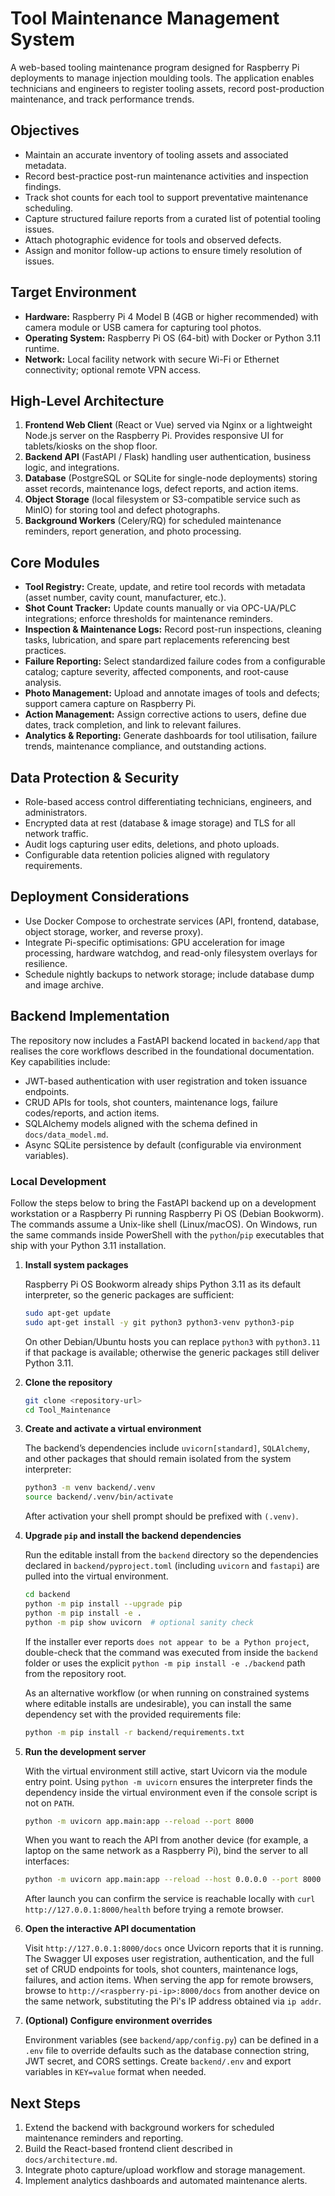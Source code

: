 # Tool Maintenance Management System

A web-based tooling maintenance program designed for Raspberry Pi deployments to manage injection moulding tools. The application enables technicians and engineers to register tooling assets, record post-production maintenance, and track performance trends.

## Objectives
- Maintain an accurate inventory of tooling assets and associated metadata.
- Record best-practice post-run maintenance activities and inspection findings.
- Track shot counts for each tool to support preventative maintenance scheduling.
- Capture structured failure reports from a curated list of potential tooling issues.
- Attach photographic evidence for tools and observed defects.
- Assign and monitor follow-up actions to ensure timely resolution of issues.

## Target Environment
- **Hardware:** Raspberry Pi 4 Model B (4GB or higher recommended) with camera module or USB camera for capturing tool photos.
- **Operating System:** Raspberry Pi OS (64-bit) with Docker or Python 3.11 runtime.
- **Network:** Local facility network with secure Wi-Fi or Ethernet connectivity; optional remote VPN access.

## High-Level Architecture
1. **Frontend Web Client** (React or Vue) served via Nginx or a lightweight Node.js server on the Raspberry Pi. Provides responsive UI for tablets/kiosks on the shop floor.
2. **Backend API** (FastAPI / Flask) handling user authentication, business logic, and integrations.
3. **Database** (PostgreSQL or SQLite for single-node deployments) storing asset records, maintenance logs, defect reports, and action items.
4. **Object Storage** (local filesystem or S3-compatible service such as MinIO) for storing tool and defect photographs.
5. **Background Workers** (Celery/RQ) for scheduled maintenance reminders, report generation, and photo processing.

## Core Modules
- **Tool Registry:** Create, update, and retire tool records with metadata (asset number, cavity count, manufacturer, etc.).
- **Shot Count Tracker:** Update counts manually or via OPC-UA/PLC integrations; enforce thresholds for maintenance reminders.
- **Inspection & Maintenance Logs:** Record post-run inspections, cleaning tasks, lubrication, and spare part replacements referencing best practices.
- **Failure Reporting:** Select standardized failure codes from a configurable catalog; capture severity, affected components, and root-cause analysis.
- **Photo Management:** Upload and annotate images of tools and defects; support camera capture on Raspberry Pi.
- **Action Management:** Assign corrective actions to users, define due dates, track completion, and link to relevant failures.
- **Analytics & Reporting:** Generate dashboards for tool utilisation, failure trends, maintenance compliance, and outstanding actions.

## Data Protection & Security
- Role-based access control differentiating technicians, engineers, and administrators.
- Encrypted data at rest (database & image storage) and TLS for all network traffic.
- Audit logs capturing user edits, deletions, and photo uploads.
- Configurable data retention policies aligned with regulatory requirements.

## Deployment Considerations
- Use Docker Compose to orchestrate services (API, frontend, database, object storage, worker, and reverse proxy).
- Integrate Pi-specific optimisations: GPU acceleration for image processing, hardware watchdog, and read-only filesystem overlays for resilience.
- Schedule nightly backups to network storage; include database dump and image archive.

## Backend Implementation

The repository now includes a FastAPI backend located in `backend/app` that realises the
core workflows described in the foundational documentation. Key capabilities include:

- JWT-based authentication with user registration and token issuance endpoints.
- CRUD APIs for tools, shot counters, maintenance logs, failure codes/reports, and action items.
- SQLAlchemy models aligned with the schema defined in `docs/data_model.md`.
- Async SQLite persistence by default (configurable via environment variables).

### Local Development

Follow the steps below to bring the FastAPI backend up on a development workstation or a
Raspberry Pi running Raspberry Pi OS (Debian Bookworm). The commands assume a Unix-like
shell (Linux/macOS). On Windows, run the same commands inside PowerShell with the
`python`/`pip` executables that ship with your Python 3.11 installation.

1. **Install system packages**

   Raspberry Pi OS Bookworm already ships Python 3.11 as its default interpreter, so the
   generic packages are sufficient:

   ```bash
   sudo apt-get update
   sudo apt-get install -y git python3 python3-venv python3-pip
   ```

   On other Debian/Ubuntu hosts you can replace `python3` with `python3.11` if that
   package is available; otherwise the generic packages still deliver Python 3.11.

2. **Clone the repository**

   ```bash
   git clone <repository-url>
   cd Tool_Maintenance
   ```

3. **Create and activate a virtual environment**

   The backend’s dependencies include `uvicorn[standard]`, `SQLAlchemy`, and other
   packages that should remain isolated from the system interpreter:

   ```bash
   python3 -m venv backend/.venv
   source backend/.venv/bin/activate
   ```

   After activation your shell prompt should be prefixed with `(.venv)`.

4. **Upgrade `pip` and install the backend dependencies**

   Run the editable install from the `backend` directory so the dependencies declared in
   `backend/pyproject.toml` (including `uvicorn` and `fastapi`) are pulled into the virtual
   environment.

   ```bash
   cd backend
   python -m pip install --upgrade pip
   python -m pip install -e .
   python -m pip show uvicorn  # optional sanity check
   ```

   If the installer ever reports `does not appear to be a Python project`, double-check
   that the command was executed from inside the `backend` folder or uses the explicit
   `python -m pip install -e ./backend` path from the repository root.

   As an alternative workflow (or when running on constrained systems where editable
   installs are undesirable), you can install the same dependency set with the provided
   requirements file:

   ```bash
   python -m pip install -r backend/requirements.txt
   ```

5. **Run the development server**

   With the virtual environment still active, start Uvicorn via the module entry point.
   Using `python -m uvicorn` ensures the interpreter finds the dependency inside the
   virtual environment even if the console script is not on `PATH`.

   ```bash
   python -m uvicorn app.main:app --reload --port 8000
   ```

   When you want to reach the API from another device (for example, a laptop on the same
   network as a Raspberry Pi), bind the server to all interfaces:

   ```bash
   python -m uvicorn app.main:app --reload --host 0.0.0.0 --port 8000
   ```

   After launch you can confirm the service is reachable locally with
   `curl http://127.0.0.1:8000/health` before trying a remote browser.

6. **Open the interactive API documentation**

   Visit `http://127.0.0.1:8000/docs` once Uvicorn reports that it is running. The Swagger UI exposes user
   registration, authentication, and the full set of CRUD endpoints for tools, shot
   counters, maintenance logs, failures, and action items. When serving the app for remote
   browsers, browse to `http://<raspberry-pi-ip>:8000/docs` from another device on the same
   network, substituting the Pi's IP address obtained via `ip addr`.

7. **(Optional) Configure environment overrides**

   Environment variables (see `backend/app/config.py`) can be defined in a `.env` file to
   override defaults such as the database connection string, JWT secret, and CORS
   settings. Create `backend/.env` and export variables in `KEY=value` format when needed.

## Next Steps
1. Extend the backend with background workers for scheduled maintenance reminders and reporting.
2. Build the React-based frontend client described in `docs/architecture.md`.
3. Integrate photo capture/upload workflow and storage management.
4. Implement analytics dashboards and automated maintenance alerts.

